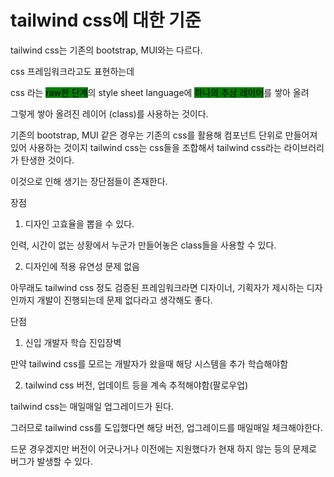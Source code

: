# tailwind css에 대한 기준

tailwind css는 기존의 bootstrap, MUI와는 다르다.



css 프레임워크라고도 표현하는데

css 라는 <mark style="background-color:green;">raw한 단계</mark>의 style sheet language에 <mark style="background-color:green;">하나의 추상 레이어</mark>를 쌓아 올려&#x20;

그렇게 쌓아 올려진 레이어 (class)를 사용하는 것이다.



기존의 bootstrap, MUI 같은 경우는 기존의 css를 활용해 컴포넌트 단위로 만들어져 있어 사용하는 것이지 tailwind css는 css들을 조합해서 tailwind css라는 라이브러리가 탄생한 것이다.



이것으로 인해 생기는 장단점들이 존재한다.

장점

1. 디자인 고효율을 뽑을 수 있다.

인력, 시간이 없는 상황에서 누군가 만들어놓은 class들을 사용할 수 있다.

2. 디자인에 적용 유연성 문제 없음

아무래도 tailwind css 정도 검증된 프레임워크라면 디자이너, 기획자가 제시하는 디자인까지 개발이 진행되는데 문제 없다라고 생각해도 좋다.



단점

1. 신입 개발자 학습 진입장벽

만약 tailwind css를 모르는 개발자가 왔을때 해당 시스템을 추가 학습해야함

2. tailwind css 버전, 업데이트 등을 계속 추적해야함(팔로우업)

tailwind css는 매일매일 업그레이드가 된다.

그러므로 tailwind css를 도입했다면 해당 버전, 업그레이드를 매일매일 체크해야한다.

드문 경우겠지만 버전이 어긋나거나 이전에는 지원했다가 현재 하지 않는 등의 문제로 버그가 발생할 수 있다.


